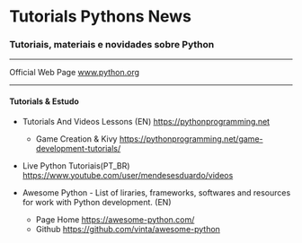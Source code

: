 # Tutorials Pythons News
### Tutoriais, materiais e novidades sobre Python
------------------------------------------------------

Official Web Page www.python.org

------------------------------------------------------

#### Tutorials & Estudo

* Tutorials And Videos Lessons (EN) https://pythonprogramming.net
  - Game Creation & Kivy https://pythonprogramming.net/game-development-tutorials/

* Live Python Tutoriais(PT_BR)  https://www.youtube.com/user/mendesesduardo/videos

* Awesome Python - List of liraries, frameworks, softwares and resources for work with Python development. (EN) 
  - Page Home https://awesome-python.com/
  - Github https://github.com/vinta/awesome-python
